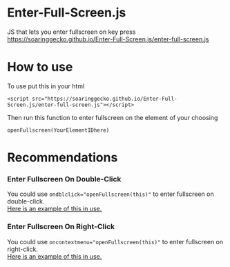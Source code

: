 # Enter-Full-Screen.js
JS that lets you enter fullscreen on key press<br>
<a href="https://soaringgecko.github.io/Enter-Full-Screen.js/enter-full-screen.js">https://soaringgecko.github.io/Enter-Full-Screen.js/enter-full-screen.js</a>

# How to use
To use put this in your html

``<script src="https://soaringgecko.github.io/Enter-Full-Screen.js/enter-full-screen.js"></script>``

Then run this function to enter fullscreen on the element of your choosing

``openFullscreen(YourElementIDhere)``

# Recommendations
### Enter Fullscreen On Double-Click
You could use ``ondblclick="openFullscreen(this)"`` to enter fullscreen on double-click.<br>
[Here is an example of this in use.](https://www.w3schools.com/code/tryit.asp?filename=GJBALY213C9T)

### Enter Fullscreen On Right-Click
You could use ``oncontextmenu="openFullscreen(this)"`` to enter fullscreen on right-click.<br>
[Here is an example of this in use.](https://www.w3schools.com/code/tryit.asp?filename=GJW77406M3K7)

